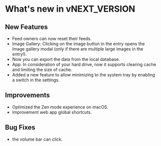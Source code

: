 # What's new in vNEXT_VERSION

## New Features

- Feed owners can now reset their feeds.
- Image Gallery: Clicking on the image button in the entry opens the Image gallery modal (only if there are multiple large images in the entry!).
- Now you can export the data from the local database.
- App: In consideration of your hard drive, now it supports clearing cache and limiting the size of cache.
- Added a new feature to allow minimizing to the system tray by enabling a switch in the settings.

## Improvements

- Optimized the Zen mode experience on macOS.
- Improvement web app global shortcuts.

## Bug Fixes

- the volume bar can click.
